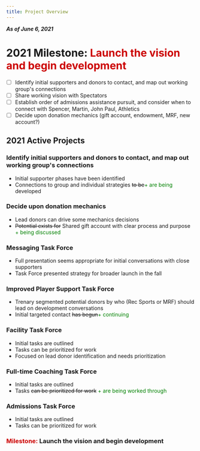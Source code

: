 ```yaml
---
title: Project Overview
---
```

***As of June 6, 2021***

# 2021 Milestone: <span style='color:#cc0000'>Launch the vision and begin development</span>
- [ ] Identify initial supporters and donors to contact, and map out working group's connections
- [ ] Share working vision with Spectators
- [ ] Establish order of admissions assistance pursuit, and consider when to connect with Spencer, Martin, John Paul, Athletics
- [ ] Decide upon donation mechanics (gift account, endowment, MRF, new account?)

## 2021 Active Projects
### Identify initial supporters and donors to contact, and map out working group's connections
- Initial supporter phases have been identified
- Connections to group and individual strategies ~~to be~~<span style='color:green'>+ are being</span> developed

### Decide upon donation mechanics
- Lead donors can drive some mechanics decisions
- ~~Potential exists for~~ Shared gift account with clear process and purpose <span style='color:green'>+ being discussed</span>

### Messaging Task Force
- Full presentation seems appropriate for initial conversations with close supporters
- Task Force presented strategy for broader launch in the fall

### Improved Player Support Task Force
- Trenary segmented potential donors by who (Rec Sports or MRF) should lead on development conversations
- Initial targeted contact ~~has begun~~<span style='color:green'>+ continuing</span>

### Facility Task Force
- Initial tasks are outlined
- Tasks can be prioritized for work
- Focused on lead donor identification and needs prioritization

### Full-time Coaching Task Force
- Initial tasks are outlined
- Tasks ~~can be prioritized for work~~ <span style='color:green'>+ are being worked through</span>

### Admissions Task Force
- Initial tasks are outlined
- Tasks can be prioritized for work

### <span style='color:#cc0000'>Milestone:</span> **Launch the vision and begin development**
